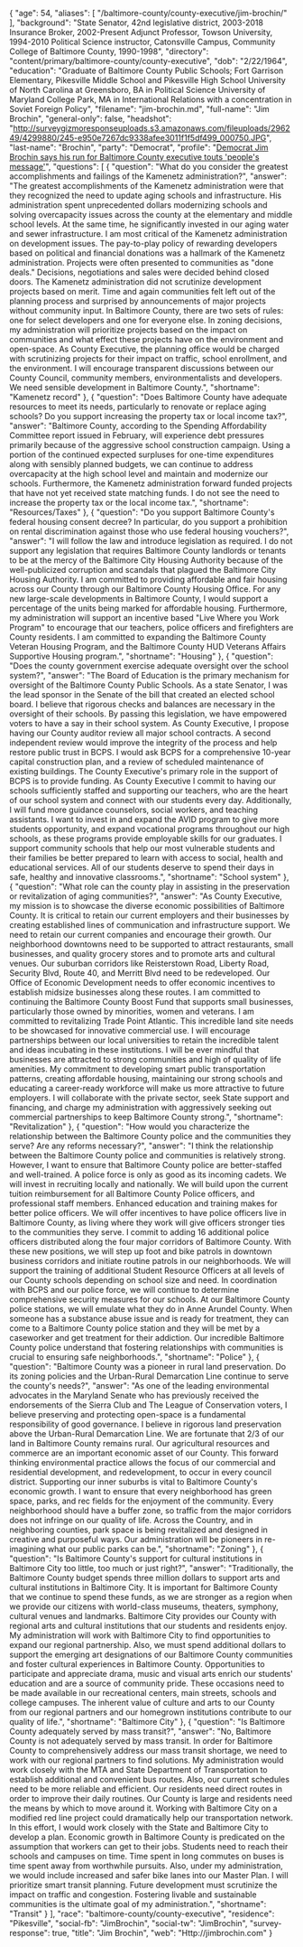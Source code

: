 {
  "age": 54,
  "aliases": [
    "/baltimore-county/county-executive/jim-brochin/"
  ],
  "background": "State Senator, 42nd legislative district, 2003-2018 Insurance Broker, 2002-Present Adjunct Professor, Towson University, 1994-2010 Political Science instructor, Catonsville Campus, Community College of Baltimore County, 1990-1998",
  "directory": "content/primary/baltimore-county/county-executive",
  "dob": "2/22/1964",
  "education": "Graduate of Baltimore County Public Schools; Fort Garrison Elementary, Pikesville Middle School and Pikesville High School University of North Carolina at Greensboro, BA in Political Science University of Maryland College Park, MA in International Relations with a concentration in Soviet Foreign Policy",
  "filename": "jim-brochin.md",
  "full-name": "Jim Brochin",
  "general-only": false,
  "headshot": "http://surveygizmoresponseuploads.s3.amazonaws.com/fileuploads/296249/4299880/245-e950e7267dc9338afee3011f1f5df499_000750.JPG",
  "last-name": "Brochin",
  "party": "Democrat",
  "profile": "[Democrat Jim Brochin says his run for Baltimore County executive touts 'people's message'](http://www.baltimoresun.com/news/maryland/baltimore-county/bs-md-co-brochin-profile-20180516-story.html)",
  "questions": [
    {
      "question": "What do you consider the greatest accomplishments and failings of the Kamenetz administration?",
      "answer": "The greatest accomplishments of the Kamenetz administration were that they recognized the need to update aging schools and infrastructure. His administration spent unprecedented dollars modernizing schools and solving overcapacity issues across the county at the elementary and middle school levels. At the same time, he significantly invested in our aging water and sewer infrastructure. I am most critical of the Kamenetz administration on development issues. The pay-to-play policy of rewarding developers based on political and financial donations was a hallmark of the Kamenetz administration. Projects were often presented to communities as \"done deals.\" Decisions, negotiations and sales were decided behind closed doors. The Kamenetz administration did not scrutinize development projects based on merit. Time and again communities felt left out of the planning process and surprised by announcements of major projects without community input. In Baltimore County, there are two sets of rules: one for select developers and one for everyone else. In zoning decisions, my administration will prioritize projects based on the impact on communities and what effect these projects have on the environment and open-space. As County Executive, the planning office would be charged with scrutinizing projects for their impact on traffic, school enrollment, and the environment. I will encourage transparent discussions between our County Council, community members, environmentalists and developers. We need sensible development in Baltimore County.",
      "shortname": "Kamenetz record"
    },
    {
      "question": "Does Baltimore County have adequate resources to meet its needs, particularly to renovate or replace aging schools? Do you support increasing the property tax or local income tax?",
      "answer": "Baltimore County, according to the Spending Affordability Committee report issued in February, will experience debt pressures primarily because of the aggressive school construction campaign. Using a portion of the continued expected surpluses for one-time expenditures along with sensibly planned budgets, we can continue to address overcapacity at the high school level and maintain and modernize our schools. Furthermore, the Kamenetz administration forward funded projects that have not yet received state matching funds. I do not see the need to increase the property tax or the local income tax.",
      "shortname": "Resources/Taxes"
    },
    {
      "question": "Do you support Baltimore County's federal housing consent decree? In particular, do you support a prohibition on rental discrimination against those who use federal housing vouchers?",
      "answer": "I will follow the law and introduce legislation as required. I do not support any legislation that requires Baltimore County landlords or tenants to be at the mercy of the Baltimore City Housing Authority because of the well-publicized corruption and scandals that plagued the Baltimore City Housing Authority. I am committed to providing affordable and fair housing across our County through our Baltimore County Housing Office. For any new large-scale developments in Baltimore County, I would support a percentage of the units being marked for affordable housing. Furthermore, my administration will support an incentive based \"Live Where you Work Program\" to encourage that our teachers, police officers and firefighters are County residents. I am committed to expanding the Baltimore County Veteran Housing Program, and the Baltimore County HUD Veterans Affairs Supportive Housing program.",
      "shortname": "Housing"
    },
    {
      "question": "Does the county government exercise adequate oversight over the school system?",
      "answer": "The Board of Education is the primary mechanism for oversight of the Baltimore County Public Schools. As a state Senator, I was the lead sponsor in the Senate of the bill that created an elected school board. I believe that rigorous checks and balances are necessary in the oversight of their schools. By passing this legislation, we have empowered voters to have a say in their school system. As County Executive, I propose having our County auditor review all major school contracts. A second independent review would improve the integrity of the process and help restore public trust in BCPS. I would ask BCPS for a comprehensive 10-year capital construction plan, and a review of scheduled maintenance of existing buildings. The County Executive's primary role in the support of BCPS is to provide funding. As County Executive I commit to having our schools sufficiently staffed and supporting our teachers, who are the heart of our school system and connect with our students every day. Additionally, I will fund more guidance counselors, social workers, and teaching assistants. I want to invest in and expand the AVID program to give more students opportunity, and expand vocational programs throughout our high schools, as these programs provide employable skills for our graduates. I support community schools that help our most vulnerable students and their families be better prepared to learn with access to social, health and educational services. All of our students deserve to spend their days in safe, healthy and innovative classrooms.",
      "shortname": "School system"
    },
    {
      "question": "What role can the county play in assisting in the preservation or revitalization of aging communities?",
      "answer": "As County Executive, my mission is to showcase the diverse economic possibilities of Baltimore County. It is critical to retain our current employers and their businesses by creating established lines of communication and infrastructure support. We need to retain our current companies and encourage their growth. Our neighborhood downtowns need to be supported to attract restaurants, small businesses, and quality grocery stores and to promote arts and cultural venues. Our suburban corridors like Reisterstown Road, Liberty Road, Security Blvd, Route 40, and Merritt Blvd need to be redeveloped. Our Office of Economic Development needs to offer economic incentives to establish midsize businesses along these routes. I am committed to continuing the Baltimore County Boost Fund that supports small businesses, particularly those owned by minorities, women and veterans. I am committed to revitalizing Trade Point Atlantic. This incredible land site needs to be showcased for innovative commercial use. I will encourage partnerships between our local universities to retain the incredible talent and ideas incubating in these institutions. I will be ever mindful that businesses are attracted to strong communities and high of quality of life amenities. My commitment to developing smart public transportation patterns, creating affordable housing, maintaining our strong schools and educating a career-ready workforce will make us more attractive to future employers. I will collaborate with the private sector, seek State support and financing, and charge my administration with aggressively seeking out commercial partnerships to keep Baltimore County strong.",
      "shortname": "Revitalization"
    },
    {
      "question": "How would you characterize the relationship between the Baltimore County police and the communities they serve? Are any reforms necessary?",
      "answer": "I think the relationship between the Baltimore County police and communities is relatively strong. However, I want to ensure that Baltimore County police are better-staffed and well-trained. A police force is only as good as its incoming cadets. We will invest in recruiting locally and nationally. We will build upon the current tuition reimbursement for all Baltimore County Police officers, and professional staff members. Enhanced education and training makes for better police officers. We will offer incentives to have police officers live in Baltimore County, as living where they work will give officers stronger ties to the communities they serve. I commit to adding 16 additional police officers distributed along the four major corridors of Baltimore County. With these new positions, we will step up foot and bike patrols in downtown business corridors and initiate routine patrols in our neighborhoods. We will support the training of additional Student Resource Officers at all levels of our County schools depending on school size and need. In coordination with BCPS and our police force, we will continue to determine comprehensive security measures for our schools. At our Baltimore County police stations, we will emulate what they do in Anne Arundel County. When someone has a substance abuse issue and is ready for treatment, they can come to a Baltimore County police station and they will be met by a caseworker and get treatment for their addiction. Our incredible Baltimore County police understand that fostering relationships with communities is crucial to ensuring safe neighborhoods.",
      "shortname": "Police"
    },
    {
      "question": "Baltimore County was a pioneer in rural land preservation. Do its zoning policies and the Urban-Rural Demarcation Line continue to serve the county's needs?",
      "answer": "As one of the leading environmental advocates in the Maryland Senate who has previously received the endorsements of the Sierra Club and The League of Conservation voters, I believe preserving and protecting open-space is a fundamental responsibility of good governance. I believe in rigorous land preservation above the Urban-Rural Demarcation Line. We are fortunate that 2/3 of our land in Baltimore County remains rural. Our agricultural resources and commerce are an important economic asset of our County. This forward thinking environmental practice allows the focus of our commercial and residential development, and redevelopment, to occur in every council district. Supporting our inner suburbs is vital to Baltimore County's economic growth. I want to ensure that every neighborhood has green space, parks, and rec fields for the enjoyment of the community. Every neighborhood should have a buffer zone, so traffic from the major corridors does not infringe on our quality of life. Across the Country, and in neighboring counties, park space is being revitalized and designed in creative and purposeful ways. Our administration will be pioneers in re-imagining what our public parks can be.",
      "shortname": "Zoning"
    },
    {
      "question": "Is Baltimore County's support for cultural institutions in Baltimore City too little, too much or just right?",
      "answer": "Traditionally, the Baltimore County budget spends three million dollars to support arts and cultural institutions in Baltimore City. It is important for Baltimore County that we continue to spend these funds, as we are stronger as a region when we provide our citizens with world-class museums, theaters, symphony, cultural venues and landmarks. Baltimore City provides our County with regional arts and cultural institutions that our students and residents enjoy. My administration will work with Baltimore City to find opportunities to expand our regional partnership. Also, we must spend additional dollars to support the emerging art designations of our Baltimore County communities and foster cultural experiences in Baltimore County. Opportunities to participate and appreciate drama, music and visual arts enrich our students' education and are a source of community pride. These occasions need to be made available in our recreational centers, main streets, schools and college campuses. The inherent value of culture and arts to our County from our regional partners and our homegrown institutions contribute to our quality of life.",
      "shortname": "Baltimore City"
    },
    {
      "question": "Is Baltimore County adequately served by mass transit?",
      "answer": "No, Baltimore County is not adequately served by mass transit. In order for Baltimore County to comprehensively address our mass transit shortage, we need to work with our regional partners to find solutions. My administration would work closely with the MTA and State Department of Transportation to establish additional and convenient bus routes. Also, our current schedules need to be more reliable and efficient. Our residents need direct routes in order to improve their daily routines. Our County is large and residents need the means by which to move around it. Working with Baltimore City on a modified red line project could dramatically help our transportation network. In this effort, I would work closely with the State and Baltimore City to develop a plan. Economic growth in Baltimore County is predicated on the assumption that workers can get to their jobs. Students need to reach their schools and campuses on time. Time spent in long commutes on buses is time spent away from worthwhile pursuits. Also, under my administration, we would include increased and safer bike lanes into our Master Plan. I will prioritize smart transit planning. Future development must scrutinize the impact on traffic and congestion. Fostering livable and sustainable communities is the ultimate goal of my administration.",
      "shortname": "Transit"
    }
  ],
  "race": "baltimore-county/county-executive",
  "residence": "Pikesville",
  "social-fb": "JimBrochin",
  "social-tw": "JimBrochin",
  "survey-response": true,
  "title": "Jim Brochin",
  "web": "Http://jimbrochin.com"
}
